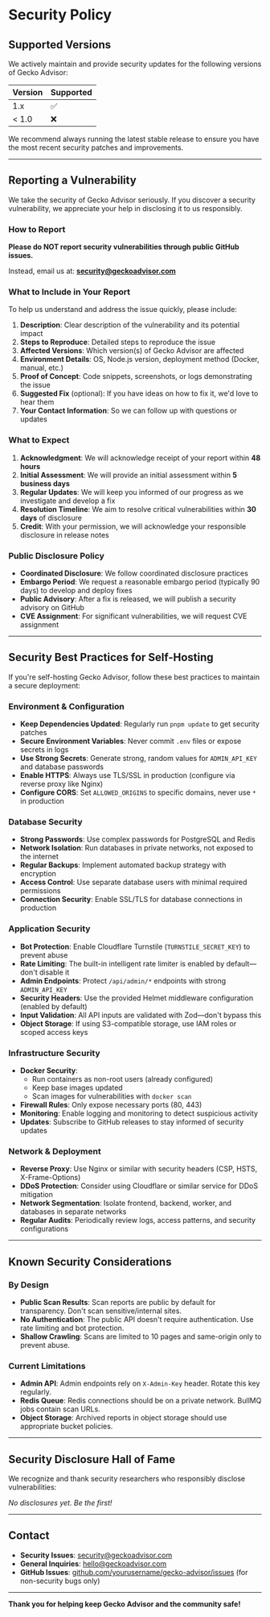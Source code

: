 # Security Policy

## Supported Versions

We actively maintain and provide security updates for the following versions of Gecko Advisor:

| Version | Supported          |
| ------- | ------------------ |
| 1.x     | :white_check_mark: |
| < 1.0   | :x:                |

We recommend always running the latest stable release to ensure you have the most recent security patches and improvements.

---

## Reporting a Vulnerability

We take the security of Gecko Advisor seriously. If you discover a security vulnerability, we appreciate your help in disclosing it to us responsibly.

### How to Report

**Please do NOT report security vulnerabilities through public GitHub issues.**

Instead, email us at: **security@geckoadvisor.com**

### What to Include in Your Report

To help us understand and address the issue quickly, please include:

1. **Description**: Clear description of the vulnerability and its potential impact
2. **Steps to Reproduce**: Detailed steps to reproduce the issue
3. **Affected Versions**: Which version(s) of Gecko Advisor are affected
4. **Environment Details**: OS, Node.js version, deployment method (Docker, manual, etc.)
5. **Proof of Concept**: Code snippets, screenshots, or logs demonstrating the issue
6. **Suggested Fix** (optional): If you have ideas on how to fix it, we'd love to hear them
7. **Your Contact Information**: So we can follow up with questions or updates

### What to Expect

1. **Acknowledgment**: We will acknowledge receipt of your report within **48 hours**
2. **Initial Assessment**: We will provide an initial assessment within **5 business days**
3. **Regular Updates**: We will keep you informed of our progress as we investigate and develop a fix
4. **Resolution Timeline**: We aim to resolve critical vulnerabilities within **30 days** of disclosure
5. **Credit**: With your permission, we will acknowledge your responsible disclosure in release notes

### Public Disclosure Policy

- **Coordinated Disclosure**: We follow coordinated disclosure practices
- **Embargo Period**: We request a reasonable embargo period (typically 90 days) to develop and deploy fixes
- **Public Advisory**: After a fix is released, we will publish a security advisory on GitHub
- **CVE Assignment**: For significant vulnerabilities, we will request CVE assignment

---

## Security Best Practices for Self-Hosting

If you're self-hosting Gecko Advisor, follow these best practices to maintain a secure deployment:

### Environment & Configuration

- **Keep Dependencies Updated**: Regularly run `pnpm update` to get security patches
- **Secure Environment Variables**: Never commit `.env` files or expose secrets in logs
- **Use Strong Secrets**: Generate strong, random values for `ADMIN_API_KEY` and database passwords
- **Enable HTTPS**: Always use TLS/SSL in production (configure via reverse proxy like Nginx)
- **Configure CORS**: Set `ALLOWED_ORIGINS` to specific domains, never use `*` in production

### Database Security

- **Strong Passwords**: Use complex passwords for PostgreSQL and Redis
- **Network Isolation**: Run databases in private networks, not exposed to the internet
- **Regular Backups**: Implement automated backup strategy with encryption
- **Access Control**: Use separate database users with minimal required permissions
- **Connection Security**: Enable SSL/TLS for database connections in production

### Application Security

- **Bot Protection**: Enable Cloudflare Turnstile (`TURNSTILE_SECRET_KEY`) to prevent abuse
- **Rate Limiting**: The built-in intelligent rate limiter is enabled by default—don't disable it
- **Admin Endpoints**: Protect `/api/admin/*` endpoints with strong `ADMIN_API_KEY`
- **Security Headers**: Use the provided Helmet middleware configuration (enabled by default)
- **Input Validation**: All API inputs are validated with Zod—don't bypass this
- **Object Storage**: If using S3-compatible storage, use IAM roles or scoped access keys

### Infrastructure Security

- **Docker Security**:
  - Run containers as non-root users (already configured)
  - Keep base images updated
  - Scan images for vulnerabilities with `docker scan`
- **Firewall Rules**: Only expose necessary ports (80, 443)
- **Monitoring**: Enable logging and monitoring to detect suspicious activity
- **Updates**: Subscribe to GitHub releases to stay informed of security updates

### Network & Deployment

- **Reverse Proxy**: Use Nginx or similar with security headers (CSP, HSTS, X-Frame-Options)
- **DDoS Protection**: Consider using Cloudflare or similar service for DDoS mitigation
- **Network Segmentation**: Isolate frontend, backend, worker, and databases in separate networks
- **Regular Audits**: Periodically review logs, access patterns, and security configurations

---

## Known Security Considerations

### By Design

- **Public Scan Results**: Scan reports are public by default for transparency. Don't scan sensitive/internal sites.
- **No Authentication**: The public API doesn't require authentication. Use rate limiting and bot protection.
- **Shallow Crawling**: Scans are limited to 10 pages and same-origin only to prevent abuse.

### Current Limitations

- **Admin API**: Admin endpoints rely on `X-Admin-Key` header. Rotate this key regularly.
- **Redis Queue**: Redis connections should be on a private network. BullMQ jobs contain scan URLs.
- **Object Storage**: Archived reports in object storage should use appropriate bucket policies.

---

## Security Disclosure Hall of Fame

We recognize and thank security researchers who responsibly disclose vulnerabilities:

*No disclosures yet. Be the first!*

---

## Contact

- **Security Issues**: security@geckoadvisor.com
- **General Inquiries**: hello@geckoadvisor.com
- **GitHub Issues**: [github.com/yourusername/gecko-advisor/issues](https://github.com/yourusername/gecko-advisor/issues) (for non-security bugs only)

---

**Thank you for helping keep Gecko Advisor and the community safe!**
